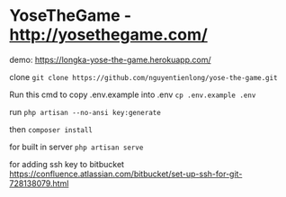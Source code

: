 # YoseTheGame - http://yosethegame.com/

demo: https://longka-yose-the-game.herokuapp.com/

clone
`git clone https://github.com/nguyentienlong/yose-the-game.git`

Run this cmd to copy .env.example into .env
`cp .env.example .env`

run `php artisan --no-ansi key:generate`

then `composer install`

for built in server `php artisan serve`

for adding ssh key to bitbucket
https://confluence.atlassian.com/bitbucket/set-up-ssh-for-git-728138079.html
